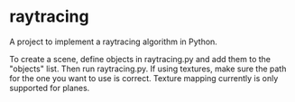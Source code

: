 # raytracing
A project to implement a raytracing algorithm in Python.

To create a scene, define objects in raytracing.py and add them to the "objects" list. Then run raytracing.py.
If using textures, make sure the path for the one you want to use is correct. Texture mapping currently is only supported for planes.
